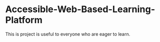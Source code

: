 # Accessible-Web-Based-Learning-Platform

This is project is useful to everyone who are eager to learn.
